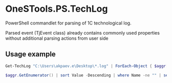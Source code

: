 # OneSTools.PS.TechLog

PowerShell commandlet for parsing of 1C technological log.  

Parsed event (TjEvent class) already contains commonly used properties without additional parsing actions from user side 

## Usage example

```powershell
Get-TechLog "C:\Users\akpaev.e\Desktop\*.log" | ForEach-Object { $aggr[$_.FirstContextLine] += $_.Duration }

$aggr.GetEnumerator() | sort Value -Descending | where Name -ne "" | select -First 10 | Format-Table -AutoSize
```

